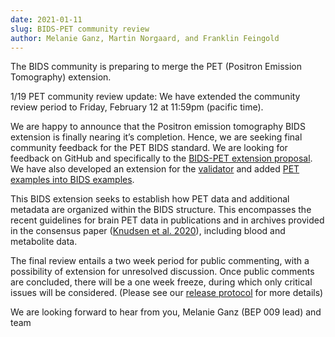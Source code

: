 ```yaml
---
date: 2021-01-11
slug: BIDS-PET community review
author: Melanie Ganz, Martin Norgaard, and Franklin Feingold
---
```




The BIDS community is preparing to merge the PET (Positron Emission Tomography) extension.



1/19 PET community review update: We have extended the community review period to Friday, February 12 at 11:59pm (pacific time).

We are happy to announce that the Positron emission tomography BIDS extension is finally nearing it’s completion. Hence, we are seeking final community feedback for the PET BIDS standard. We are looking for feedback on GitHub and specifically to the [BIDS-PET extension proposal](https://github.com/bids-standard/bids-specification/pull/633). We have also developed an extension for the [validator](https://github.com/bids-standard/bids-validator/pull/1088) and added [PET examples into BIDS examples](https://github.com/bids-standard/bids-examples/).

This BIDS extension seeks to establish how PET data and additional metadata are organized within the BIDS structure. This encompasses the recent guidelines for brain PET data in publications and in archives provided in the consensus paper ([Knudsen et al. 2020](https://doi.org/10.1177/0271678X20905433)), including blood and metabolite data.

The final review entails a two week period for public commenting, with a possibility of extension for unresolved discussion. Once public comments are concluded, there will be a one week freeze, during which only critical issues will be considered. (Please see our [release protocol](https://github.com/bids-standard/bids-specification/blob/master/Release_Protocol.md) for more details)

We are looking forward to hear from you,
Melanie Ganz (BEP 009 lead) and team
